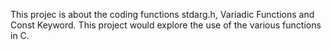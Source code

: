 This projec is about the coding functions stdarg.h, Variadic Functions and Const Keyword.
This project would explore the use of the various functions in C. 